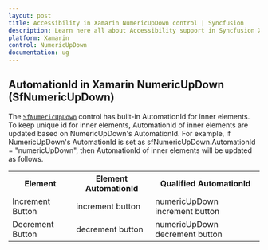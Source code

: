```yaml
---
layout: post
title: Accessibility in Xamarin NumericUpDown control | Syncfusion
description: Learn here all about Accessibility support in Syncfusion Xamarin NumericUpDown (SfNumericUpDown) control and more.
platform: Xamarin
control: NumericUpDown
documentation: ug
---
```


## AutomationId in Xamarin NumericUpDown (SfNumericUpDown)

The [`SfNumericUpDown`](https://help.syncfusion.com/cr/xamarin/Syncfusion.SfNumericUpDown.XForms.SfNumericUpDown.html) control has built-in AutomationId for inner elements. To keep unique id for inner elements, AutomationId of inner elements are updated based on NumericUpDown's AutomationId. For example, if NumericUpDown's AutomationId is set as sfNumericUpDown.AutomationId = "numericUpDown", then AutomationId of inner elements will be updated as follows.

<table>
<tr>
 <th>Element</th>
 <th>Element AutomationId</th>
 <th>Qualified AutomationId</th>
</tr>
<tr>
<td>Increment Button</td>
<td>increment button</td>
<td>numericUpDown increment button</td>
</tr>
<tr>
<td>Decrement Button</td>
<td>decrement button</td>
<td>numericUpDown decrement button</td>
</tr>
</table>
